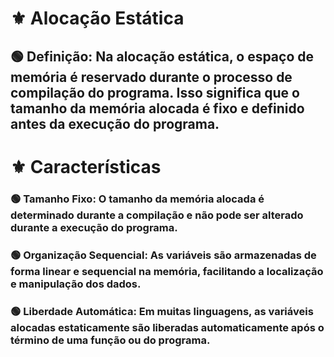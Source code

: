 # ⚜️ **Alocação Estática**

## 🟢 **Definição:**  Na alocação estática, o espaço de memória é reservado durante o processo de compilação do programa. Isso significa que o tamanho da memória alocada é fixo e definido antes da execução do programa.

# ⚜️ **Características**

### 🟢 **Tamanho Fixo:** O tamanho da memória alocada é determinado durante a compilação e não pode ser alterado durante a execução do programa.

### 🟢 **Organização Sequencial:** As variáveis são armazenadas de forma linear e sequencial na memória, facilitando a localização e manipulação dos dados.

### 🟢 **Liberdade Automática:** Em muitas linguagens, as variáveis alocadas estaticamente são liberadas automaticamente após o término de uma função ou do programa.
